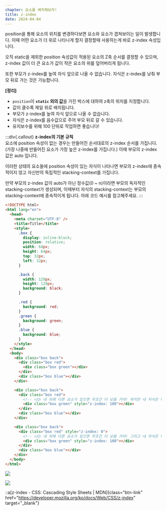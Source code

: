 ```yaml
---
chapter: 요소를 배치해보자!
title: z-index
date: 2024-04-04
---
```


position을 통해 요소의 위치를 변경하다보면 요소와 요소가 겹쳐보이는 일이 발생합니다. 이때 어떤 요소가 더 위로 나타나게 할지 결정할때 사용하는게 바로 z-index 속성입니다.

오직 static을 제외한 position 속성값이 적용된 요소의 Z축 순서를 결정할 수 있으며, z-index 값이 더 큰 요소가 값이 작은 요소의 위를 덮어버리게 됩니다.

또한 부모가 z-index를 높여 자식 앞으로 나올 수 없습니다. 자식은 z-index를 낮춰 부모 뒤로 가는 것은 가능합니다.

**[정리]**

- `position`이 **`static` 외의 값**을 가진 박스에 대하여 z축의 위치를 지정합니다.
- 값이 클수록 제일 위로 배치됩니다.
- 부모가 z-index를 높여 자식 앞으로 나올 수 없습니다.
- 자식은 z-index를 음수값으로 주어 부모 뒤로 갈 수 있습니다.
- 유지보수를 위해 100 단위로 작업하면 좋습니다!

:::div{.callout}
**z-index의 기본 규칙**  
요소에 position 속성이 없는 경우는 만들어진 순서대로의 z-index 순서를 가집니다. (가장 나중에 만들어진 요소가 가장 높은 z-index를 가집니다.) 이때 부모의 z-index 값은 auto 입니다.

이러한 상태의 요소들에 position 속성이 있는 자식이 나타나면 부모의 z-index에 종속적이지 않고 자신만의 독립적인 stacking-context를 가집니다.

만약 부모의 z-index 값이 auto가 아닌 정수값(0 ~ n)이라면 부모의 독자적인 stacking-context가 생성되며, 이때부터 자식의 stacking-context는 부모의 stacking-context에 종속적이게 됩니다. 아래 코드 예시를 참고해주세요.
:::

```html
<!DOCTYPE html>
<html lang="en">
  <head>
    <meta charset="UTF-8" />
    <title>Title</title>
    <style>
      .box {
        display: inline-block;
        position: relative;
        width: 64px;
        height: 64px;
        top: 32px;
        left: 32px;
      }

      .back {
        width: 128px;
        height: 128px;
        background: black;
      }

      .red {
        background: red;
      }
      .green {
        background: green;
      }
      .blue {
        background: blue;
      }
    </style>
  </head>
  <body>
    <div class="box back">
      <div class="box red">
        <div class="box green"></div>
      </div>
      <div class="box blue"></div>
    </div>

    <div class="box back">
      <div class="box red">
        <!-- 나는 내 뒤에 다른 요소가 있으면 무조건 더 낮을 거야! 하지만 내 자식은 나의 순서를 따르지 않아도 괜찮아 :) -->
        <div class="box green" style="z-index: 100"></div>
      </div>
      <div class="box blue"></div>
    </div>

    <div class="box back">
      <div class="box red" style="z-index: 0">
        <!-- 나는 내 뒤에 다른 요소가 있으면 무조건 더 낮을 거야! 그리고 내 자식은 나의 순서를 따라야만 해! -->
        <div class="box green" style="z-index: 100"></div>
      </div>
      <div class="box blue"></div>
    </div>
  </body>
</html>
```

![](/images/basecamp-html-css/chapter06/02-1.png)

![](/images/basecamp-html-css/chapter06/02-2.png)

::a[z-index - CSS: Cascading Style Sheets | MDN]{class="btn-link" href="https://developer.mozilla.org/ko/docs/Web/CSS/z-index" target="\_blank"}
